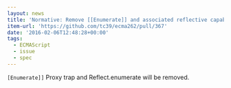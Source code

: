 ```yaml
---
layout: news
title: 'Normative: Remove [[Enumerate]] and associated reflective capabilities by bterlson · Pull Request #367 · tc39/ecma262'
item-url: 'https://github.com/tc39/ecma262/pull/367'
date: '2016-02-06T12:48:28+00:00'
tags:
  - ECMAScript
  - issue
  - spec
---
```

`[Enumerate]]` Proxy trap and Reflect.enumerate will be removed.
